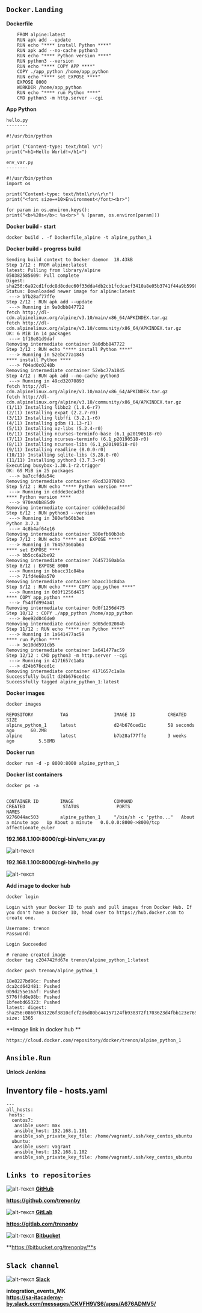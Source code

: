 ## `Docker.Landing`

**Dockerfile**

```
	FROM alpine:latest
	RUN apk add --update
	RUN echo "**** install Python ****"
	RUN apk add --no-cache python3
	RUN echo "**** Python version ****"
	RUN python3 --version
	RUN echo "**** COPY APP ****"
	COPY ./app_python /home/app_python
	RUN echo "**** set EXPOSE ****"
	EXPOSE 8000
	WORKDIR /home/app_python
	RUN echo "**** run Python ****"
	CMD python3 -m http.server --cgi
```

**App Python**

```
hello.py
--------

#!/usr/bin/python

print ("Content-type: text/html \n")
print("<h1>Hello World!</h1>")
```

```
env_var.py
--------

#!/usr/bin/python
import os

print("Content-type: text/html\r\n\r\n")
print("<font size=+10>Environment</font><br>")

for param in os.environ.keys():
print("<b>%20s</b>: %s<br>" % (param, os.environ[param]))
```

**Docker build - start**

```
docker build . -f Dockerfile_alpine -t alpine_python_1
```

**Docker build - progress build**

```
Sending build context to Docker daemon  18.43kB
Step 1/12 : FROM alpine:latest
latest: Pulling from library/alpine
050382585609: Pull complete
Digest: sha256:6a92cd1fcdc8d8cdec60f33dda4db2cb1fcdcacf3410a8e05b3741f44a9b5998
Status: Downloaded newer image for alpine:latest
 ---> b7b28af77ffe
Step 2/12 : RUN apk add --update
 ---> Running in 9a0dbb847722
fetch http://dl-cdn.alpinelinux.org/alpine/v3.10/main/x86_64/APKINDEX.tar.gz
fetch http://dl-cdn.alpinelinux.org/alpine/v3.10/community/x86_64/APKINDEX.tar.gz
OK: 6 MiB in 14 packages
 ---> 1f18e81d9daf
Removing intermediate container 9a0dbb847722
Step 3/12 : RUN echo "**** install Python ****"
 ---> Running in 52ebc77a1845
**** install Python ****
 ---> f04ad0c0248b
Removing intermediate container 52ebc77a1845
Step 4/12 : RUN apk add --no-cache python3
 ---> Running in 49cd32070893
fetch http://dl-cdn.alpinelinux.org/alpine/v3.10/main/x86_64/APKINDEX.tar.gz
fetch http://dl-cdn.alpinelinux.org/alpine/v3.10/community/x86_64/APKINDEX.tar.gz
(1/11) Installing libbz2 (1.0.6-r7)
(2/11) Installing expat (2.2.7-r0)
(3/11) Installing libffi (3.2.1-r6)
(4/11) Installing gdbm (1.13-r1)
(5/11) Installing xz-libs (5.2.4-r0)
(6/11) Installing ncurses-terminfo-base (6.1_p20190518-r0)
(7/11) Installing ncurses-terminfo (6.1_p20190518-r0)
(8/11) Installing ncurses-libs (6.1_p20190518-r0)
(9/11) Installing readline (8.0.0-r0)
(10/11) Installing sqlite-libs (3.28.0-r0)
(11/11) Installing python3 (3.7.3-r0)
Executing busybox-1.30.1-r2.trigger
OK: 69 MiB in 25 packages
 ---> ba7ccfdda54c
Removing intermediate container 49cd32070893
Step 5/12 : RUN echo "**** Python version ****"
 ---> Running in cddde3ecad3d
**** Python version ****
 ---> 970ea0b885d9
Removing intermediate container cddde3ecad3d
Step 6/12 : RUN python3 --version
 ---> Running in 380efb60b3eb
Python 3.7.3
 ---> 4c8b4af64e16
Removing intermediate container 380efb60b3eb
Step 7/12 : RUN echo "**** set EXPOSE ****"
 ---> Running in 76457360ab6a
**** set EXPOSE ****
 ---> bb5cc6a2be92
Removing intermediate container 76457360ab6a
Step 8/12 : EXPOSE 8000
 ---> Running in bbacc31c84ba
 ---> 71fd4e68a570
Removing intermediate container bbacc31c84ba
Step 9/12 : RUN echo "**** COPY app_python ****"
 ---> Running in 0d0f1256d475
**** COPY app_python ****
 ---> f54dfd994a41
Removing intermediate container 0d0f1256d475
Step 10/12 : COPY ./app_python /home/app_python
 ---> 8ee92d046de0
Removing intermediate container 3d05de02084b
Step 11/12 : RUN echo "**** run Python ****"
 ---> Running in 1a641477ac59
**** run Python ****
 ---> 3e10dd591cb5
Removing intermediate container 1a641477ac59
Step 12/12 : CMD python3 -m http.server --cgi
 ---> Running in 4171657c1a8a
 ---> d24b676ced1c
Removing intermediate container 4171657c1a8a
Successfully built d24b676ced1c
Successfully tagged alpine_python_1:latest
```

**Docker images**

```
docker images

REPOSITORY          TAG                 IMAGE ID            CREATED             SIZE
alpine_python_1     latest              d24b676ced1c        58 seconds ago      60.2MB
alpine              latest              b7b28af77ffe        3 weeks ago         5.58MB
```

**Docker run**

```
docker run -d -p 8000:8000 alpine_python_1
```

**Docker list containers**

```
docker ps -a


CONTAINER ID        IMAGE               COMMAND                  CREATED              STATUS              PORTS                    NAMES
9276044ac503        alpine_python_1     "/bin/sh -c 'pytho..."   About a minute ago   Up About a minute   0.0.0.0:8000->8000/tcp affectionate_euler

```

**192.168.1.100:8000/cgi-bin/env_var.py**

![alt-текст](https://i.ibb.co/Ln9KvGx/env-par-py.jpg "env_var.py")

**192.168.1.100:8000/cgi-bin/hello.py**

![alt-текст](https://i.ibb.co/sm6mrzQ/hello-py.jpg "hello.py")

**Add image to docker hub**

```
docker login

Login with your Docker ID to push and pull images from Docker Hub. If you don't have a Docker ID, head over to https://hub.docker.com to create one.

Username: trenon
Password:

Login Succeeded
```

```
# rename created image
docker tag c204742fd67e trenon/alpine_python_1:latest
```

```
docker push trenon/alpine_python_1

18e8227bd96c: Pushed
dca2cd642481: Pushed
0b9d255e16af: Pushed
5776ffd8e98b: Pushed
1bfeebd65323: Pushed
latest: digest: sha256:08607b31226f3810cfcf2d6d80bc44157124fb938372f1703623d4fbb123e769 size: 1365
```

**Image link in docker hub **

```
https://cloud.docker.com/repository/docker/trenon/alpine_python_1
```






















































## `Ansible.Run`

**Unlock Jenkins**

## Inventory file - hosts.yaml

```
---
all_hosts:
 hosts:
  centos7:
   ansible_user: max
   ansible_host: 192.168.1.101
   ansible_ssh_private_key_file: /home/vagrant/.ssh/key_centos_ubuntu
  ubuntu:
   ansible_user: vagrant
   ansible_host: 192.168.1.102
   ansible_ssh_private_key_file: /home/vagrant/.ssh/key_centos_ubuntu
```

## `Links to repositories`

![alt-текст](https://i.ibb.co/72VSyLr/Git-Hub-90.png "GitHub") **[GitHub](https://github.com/trenonby)**

**https://github.com/trenonby**

![alt-текст](https://i.ibb.co/LRN1f6x/Git-Lab-90.png "GitLab") **[GitLab](https://gitlab.com/trenonby)**

**https://gitlab.com/trenonby**

![alt-текст](https://i.ibb.co/72S6h9F/Bitbucket-90.jpg "Bitbucket") **[Bitbucket](https://bitbucket.org/trenonby)**

**https://bitbucket.org/trenonby/**s

## `Slack channel`

![alt-текст](https://i.ibb.co/PDFBKWT/Slack-90.png "Slack") **[Slack](https://sa-itacademy-by.slack.com/messages/CKVFH9VS6/apps/A676ADMV5/)**

**integration_events_MK**  
**https://sa-itacademy-by.slack.com/messages/CKVFH9VS6/apps/A676ADMV5/**
